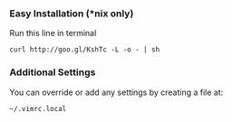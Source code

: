 ### Easy Installation (*nix only)

Run this line in terminal

	curl http://goo.gl/KshTc -L -o - | sh
	
### Additional Settings

You can override or add any settings by creating a file at:

	~/.vimrc.local
